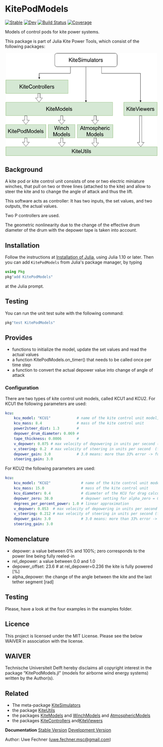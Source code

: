 # KitePodModels

[![Stable](https://img.shields.io/badge/docs-stable-blue.svg)](https://aenarete.github.io/KitePodModels.jl/stable)
[![Dev](https://img.shields.io/badge/docs-dev-blue.svg)](https://aenarete.github.io/KitePodModels.jl/dev)
[![Build Status](https://github.com/aenarete/KitePodModels.jl/actions/workflows/CI.yml/badge.svg?branch=main)](https://github.com/aenarete/KitePodModels.jl/actions/workflows/CI.yml?query=branch%3Amain)
[![Coverage](https://codecov.io/gh/aenarete/KitePodModels.jl/branch/main/graph/badge.svg)](https://codecov.io/gh/aenarete/KitePodModels.jl)

Models of control pods for kite power systems.

This package is part of Julia Kite Power Tools, which consist of the following packages:
<p align="center"><img src="./docs/kite_power_tools.png" width="500" /></p>

## Background
A kite pod or kite control unit consists of one or two electric miniature winches, that pull on two or three lines (attached to the kite) and allow to steer the kite and to change the angle of attack and thus the lift.

This software acts as controller: It has two inputs, the set values, and two outputs, the actual values.

Two P controllers are used. 

The geometric nonlinearity due to the change of the effective drum diameter of the drum with the depower tape is taken into account.

## Installation
Follow the instructions at [Installation of Julia](https://ufechner7.github.io/2024/08/09/installing-julia-with-juliaup.html), using Julia 1.10 or later. Then you can add `KitePodModels` from  Julia's package manager, by typing 
```julia
using Pkg
pkg"add KitePodModels"
``` 
at the Julia prompt.

## Testing
You can run the unit test suite with the following command:
```julia
pkg"test KitePodModels"
```

## Provides
- functions to initialize the model, update the set values and read the actual values
- a function KitePodModels.on_timer() that needs to be called once per time step
- a function to convert the actual depower value into change of angle of attack

### Configuration
There are two types of kite control unit models, called KCU1 and KCU2. 
For KCU1 the following parameters are used:
```yaml
kcu:
    kcu_model: "KCU1"            # name of the kite control unit model, KCU1 or KCU2
    kcu_mass: 8.4                # mass of the kite control unit                      [kg]
    power2steer_dist: 1.3        #                                                     [m]
    depower_drum_diameter: 0.069 #                                                     [m]
    tape_thickness: 0.0006       #                                                     [m]
    v_depower: 0.075 # max velocity of depowering in units per second (full range: 1 unit)
    v_steering: 0.2  # max velocity of steering in units per second  (full range: 2 units)
    depower_gain: 3.0            # 3.0 means: more than 33% error -> full speed
    steering_gain: 3.0

```

For KCU2 the following parameters are used:
```yaml
kcu:
    kcu_model: "KCU2"              # name of the kite control unit model, KCU1 or KCU2
    kcu_mass: 15.0                 # mass of the kite control unit                    [kg]
    kcu_diameter: 0.4              # diameter of the KCU for drag calculation          [m]
    depower_zero: 38.0             # depower setting for alpha_zero = 0                [%]
    degrees_per_percent_power: 1.0 # linear approximation                      [degrees/%]
    v_depower: 0.053  # max velocity of depowering in units per second (full range: 1 unit)
    v_steering: 0.212 # max velocity of steering in units per second (full range: 2 units)
    depower_gain: 3.0              # 3.0 means: more than 33% error -> full speed
    steering_gain: 3.0
```

## Nomenclature
- depower: a value between 0% and 100%; zero corresponds to the power line being fully reeled-in
- rel_depower: a value between 0.0 and 1.0
- depower_offset: 23.6   # at rel_depower=0.236 the kite is fully powered [%]
- alpha_depower: the change of the angle between the kite and the last tether segment [rad]

## Testing
Please, have a look at the four examples in the examples folder.

## Licence
This project is licensed under the MIT License. Please see the below WAIVER in association with the license.

## WAIVER
Technische Universiteit Delft hereby disclaims all copyright interest in the package “KitePodModels.jl” (models for airborne wind energy systems) written by the Author(s).

## Related
- The meta-package  [KiteSimulators](https://github.com/aenarete/KiteSimulators.jl)
- the package [KiteUtils](https://github.com/ufechner7/KiteUtils.jl)
- the packages [KiteModels](https://github.com/ufechner7/KiteModels.jl) and [WinchModels](https://github.com/aenarete/WinchModels.jl) and [AtmosphericModels](https://github.com/aenarete/AtmosphericModels.jl)
- the packages [KiteControllers](https://github.com/aenarete/KiteControllers.jl) and[KiteViewers](https://github.com/aenarete/KiteViewers.jl)

**Documentation** [Stable Version](https://aenarete.github.io/KitePodModels.jl/stable) [Development Version](https://aenarete.github.io/KitePodModels.jl/dev)

Author: Uwe Fechner (uwe.fechner.msc@gmail.com)
